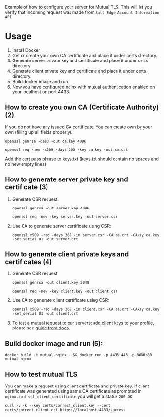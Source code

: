 Example of how to configure your server for Mutual TLS. This will let you verify that incoming request was made from `Salt Edge Account Information API`

# Usage
1. Install Docker
2. Get or create your own CA certificate and place it under certs directory.
3. Generate server private key and certificate and place it under certs directory.
4. Generate client private key and certificate and place it under certs directory.
5. Build docker image and run.
6. Now you have configured nginx with mutual authentication enabled on your localhost on port 4433.

## How to create you own CA (Certificate Authority) (2)
If you do not have any issued CA certificate. You can create own by your own (filling up all fields properly).

```
openssl genrsa -des3 -out ca.key 4096
```
```
openssl req -new -x509 -days 365 -key ca.key -out ca.crt
```

Add the cert pass phrase to keys.txt (keys.txt should contain no spaces and no new empty lines)

## How to generate server private key and certificate (3)
1. Generate CSR request:

    ```
    openssl genrsa -out server.key 4096
    ```
    ```
    openssl req -new -key server.key -out server.csr
    ```
2. Use CA to generate server certificate using CSR:

    ```
    openssl x509 -req -days 365 -in server.csr -CA ca.crt -CAkey ca.key -set_serial 01 -out server.crt
    ```

## How to generate client private keys and certificates (4)
1. Generate CSR request:

    ```
    openssl genrsa -out client.key 2048
    ```
    ```
    openssl req -new -key client.key -out client.csr
    ```
2. Use CA to generate client certificate using CSR:

    ```
    openssl x509 -req -days 365 -in client.csr -CA ca.crt -CAkey ca.key -set_serial 01 -out client.crt
    ```

3. To test a mutual request to our servers:
    add client keys to your profile, please see [guide from docs](https://docs.saltedge.com/v6/#callbacks-request-identification).

## Build docker image and run (5):

```
docker build -t mutual-nginx . && docker run -p 4433:443 -p 8080:80 mutual-nginx
```

## How to test mutual TLS
You can make a request using client certificate and private key. If client certificate was generated using same CA certificate as prompted in `nginx.conf` `ssl_client_certificate` you will get a status `200 OK`

`curl -v -k --key certs/correct_client.key --cert certs/correct_client.crt https://localhost:4433/success`
